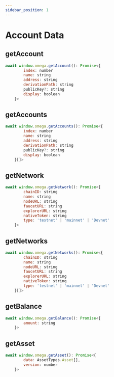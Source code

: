 ```yaml
---
sidebar_position: 1
---
```


# Account Data

## getAccount

```javascript
await window.omega.getAccount(): Promise<{
        index: number
        name: string
        address: string
        derivationPath: string
        publicKey?: string
        display: boolean
    }>
```

## getAccounts

```javascript
await window.omega.getAccounts(): Promise<{
        index: number
        name: string
        address: string
        derivationPath: string
        publicKey?: string
        display: boolean
    }[]>
```

## getNetwork

```javascript
await window.omega.getNetwork(): Promise<{
        chainID: string
        name: string
        nodeURL: string
        faucetURL: string
        explorerURL: string
        nativeToken: string
        type: 'testnet' | 'mainnet' | 'Devnet'
    }>
```

## getNetworks

```javascript
await window.omega.getNetworks(): Promise<{
        chainID: string
        name: string
        nodeURL: string
        faucetURL: string
        explorerURL: string
        nativeToken: string
        type: 'testnet' | 'mainnet' | 'Devnet'
    }[]>
```

## getBalance

```javascript
await window.omega.getBalance(): Promise<{
        amount: string
    }>
```

## getAsset

```javascript
await window.omega.getAsset(): Promise<{
        data: AssetTypes.Asset[],
        version: number
    }>
```


